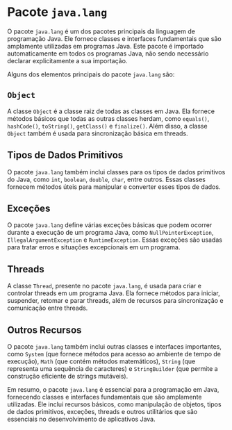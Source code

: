 # Pacote `java.lang`

O pacote `java.lang` é um dos pacotes principais da linguagem de programação Java. Ele fornece classes e interfaces fundamentais que são amplamente utilizadas em programas Java. Este pacote é importado automaticamente em todos os programas Java, não sendo necessário declarar explicitamente a sua importação.

Alguns dos elementos principais do pacote `java.lang` são:

## `Object`
A classe `Object` é a classe raiz de todas as classes em Java. Ela fornece métodos básicos que todas as outras classes herdam, como `equals()`, `hashCode()`, `toString()`, `getClass()` e `finalize()`. Além disso, a classe `Object` também é usada para sincronização básica em threads.

## Tipos de Dados Primitivos
O pacote `java.lang` também inclui classes para os tipos de dados primitivos do Java, como `int`, `boolean`, `double`, `char`, entre outros. Essas classes fornecem métodos úteis para manipular e converter esses tipos de dados.

## Exceções
O pacote `java.lang` define várias exceções básicas que podem ocorrer durante a execução de um programa Java, como `NullPointerException`, `IllegalArgumentException` e `RuntimeException`. Essas exceções são usadas para tratar erros e situações excepcionais em um programa.

## Threads
A classe `Thread`, presente no pacote `java.lang`, é usada para criar e controlar threads em um programa Java. Ela fornece métodos para iniciar, suspender, retomar e parar threads, além de recursos para sincronização e comunicação entre threads.

## Outros Recursos
O pacote `java.lang` também inclui outras classes e interfaces importantes, como `System` (que fornece métodos para acesso ao ambiente de tempo de execução), `Math` (que contém métodos matemáticos), `String` (que representa uma sequência de caracteres) e `StringBuilder` (que permite a construção eficiente de strings mutáveis).

Em resumo, o pacote `java.lang` é essencial para a programação em Java, fornecendo classes e interfaces fundamentais que são amplamente utilizadas. Ele inclui recursos básicos, como manipulação de objetos, tipos de dados primitivos, exceções, threads e outros utilitários que são essenciais no desenvolvimento de aplicativos Java.
